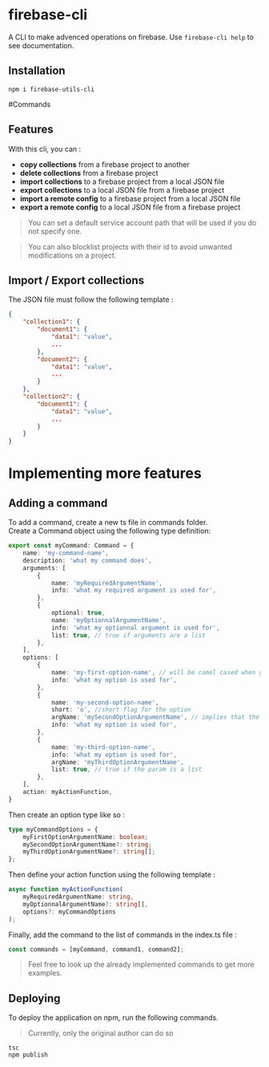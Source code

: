 # firebase-cli

A CLI to make advenced operations on firebase. Use `firebase-cli help` to see documentation. 

## Installation

```shell
npm i firebase-utils-cli
```

#Commands

## Features
With this cli, you can :
- **copy collections** from a firebase project to another
- **delete collections** from a firebase project
- **import collections** to a firebase project from a local JSON file
- **export collections** to a local JSON file from a firebase project
- **import a remote config** to a firebase project from a local JSON file
- **export a remote config** to a local JSON file from a firebase project

>You can set a default service account path that will be used if you do not specify one.

>You can also blocklist projects with their id to avoid unwanted modifications on a project.

## Import / Export collections

The JSON file must follow the following template :
```json
{
    "collection1": {
        "document1": {
            "data1": "value",
            ...
        },
        "document2": {
            "data1": "value",
            ...
        }
    },
    "collection2": {
        "document1": {
            "data1": "value",
            ...
        }
    }
}
```

# Implementing more features

## Adding a command

To add a command, create a new ts file in commands folder.\
Create a Command object using the following type definition:
```typescript
export const myCommand: Command = {
    name: 'my-command-name',
    description: 'what my command does',
    arguments: [
        {
            name: 'myRequiredArgumentName',
            info: 'what my required argument is used for',
        },
        {
            optional: true,
            name: 'myOptionnalArgumentName',
            info: 'what my optionnal argument is used for',
            list: true, // true if arguments are a list
        },
    ],
    options: [
        {
            name: 'my-first-option-name', // will be camel cased when given in options
            info: 'what my option is used for',
        },
        {
            name: 'my-second-option-name',
            short: 'o', //short flag for the option
            argName: 'mySecondOptionArgumentName', // implies that the option needs an argument
            info: 'what my option is used for',
        },
        { 
            name: 'my-third-option-name',
            info: 'what my option is used for',
            argName: 'myThirdOptionArgumentName',
            list: true, // true if the param is a list
        },
    ],
    action: myActionFunction,
}
```

Then create an option type like so :
```typescript
type myCommandOptions = {
    myFirstOptionArgumentName: boolean;
    mySecondOptionArgumentName?: string;
    myThirdOptionArgumentName?: string[];
};
```

Then define your action function using the following template :
```typescript
async function myActionFunction(
    myRequiredArgumentName: string,
    myOptionnalArgumentName?: string[],
    options?: myCommandOptions
);
```

Finally, add the command to the list of commands in the index.ts file :
```typescript
const commands = [myCommand, command1, command2];
```

> Feel free to look up the already implemented commands to get more examples.

## Deploying

To deploy the application on npm, run the following commands. 
> Currently, only the original author can do so
```shell
tsc
npm publish
```
